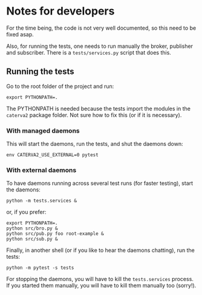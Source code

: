 # Notes for developers

For the time being, the code is not very well documented, so this need to be fixed asap.

Also, for running the tests, one needs to run manually the broker, publisher and subscriber.
There is a `tests/services.py` script that does this.

## Running the tests

Go to the root folder of the project and run:

```shell
export PYTHONPATH=.
```

The PYTHONPATH is needed because the tests import the modules in the `caterva2` package folder.
Not sure how to fix this (or if it is necessary).

### With managed daemons

This will start the daemons, run the tests, and shut the daemons down:

```shell
env CATERVA2_USE_EXTERNAL=0 pytest
```

### With external daemons

To have daemons running across several test runs (for faster testing), start the daemons:

```shell
python -m tests.services &
```

or, if you prefer:

```shell
export PYTHONPATH=.
python src/bro.py &
python src/pub.py foo root-example &
python src/sub.py &
```

Finally, in another shell (or if you like to hear the daemons chatting), run the tests:

```shell
python -m pytest -s tests
```

For stopping the daemons, you will have to kill the `tests.services` process.
If you started them manually, you will have to kill them manually too (sorry!).
